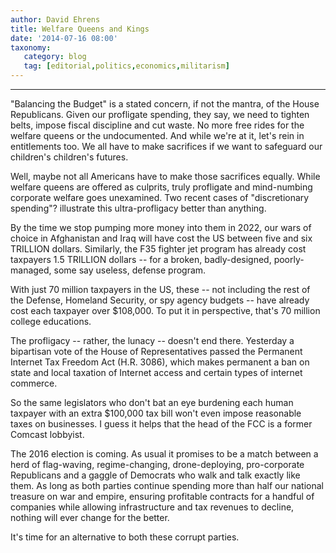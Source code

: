 ```yaml
---
author: David Ehrens
title: Welfare Queens and Kings
date: '2014-07-16 08:00'
taxonomy:
   category: blog
   tag: [editorial,politics,economics,militarism]
---
```

---

"Balancing the Budget" is a stated concern, if not the mantra, of the House Republicans. Given our profligate spending, they say, we need to tighten belts, impose fiscal discipline and cut waste. No more free rides for the welfare queens or the undocumented. And while we're at it, let's rein in entitlements too. We all have to make sacrifices if we want to safeguard our children's children's futures.

Well, maybe not all Americans have to make those sacrifices equally. While welfare queens are offered as culprits, truly profligate and mind-numbing corporate welfare goes unexamined. Two recent cases of "discretionary spending"? illustrate this ultra-profligacy better than anything.

By the time we stop pumping more money into them in 2022, our wars of choice in Afghanistan and Iraq will have cost the US between five and six TRILLION dollars. Similarly, the F35 fighter jet program has already cost taxpayers 1.5 TRILLION dollars -- for a broken, badly-designed, poorly-managed, some say useless, defense program.

With just 70 million taxpayers in the US, these -- not including the rest of the Defense, Homeland Security, or spy agency budgets -- have already cost each taxpayer over \$108,000. To put it in perspective, that's 70 million college educations.

The profligacy -- rather, the lunacy -- doesn't end there. Yesterday a bipartisan vote of the House of Representatives passed the Permanent Internet Tax Freedom Act (H.R. 3086), which makes permanent a ban on state and local taxation of Internet access and certain types of internet commerce.

So the same legislators who don't bat an eye burdening each human taxpayer with an extra \$100,000 tax bill won't even impose reasonable taxes on businesses. I guess it helps that the head of the FCC is a former Comcast lobbyist.

The 2016 election is coming. As usual it promises to be a match between a herd of flag-waving, regime-changing, drone-deploying, pro-corporate Republicans and a gaggle of Democrats who walk and talk exactly like them. As long as both parties continue spending more than half our national treasure on war and empire, ensuring profitable contracts for a handful of companies while allowing infrastructure and tax revenues to decline, nothing will ever change for the better.

It's time for an alternative to both these corrupt parties.
